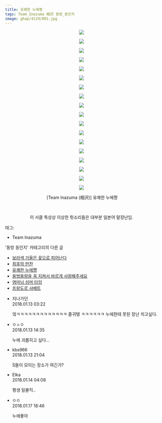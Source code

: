 ```yaml
---
title: 유쾌한 누에쨩
tags: Team_Inazuma 相沢 동방_동인지
image: ghap/4129/001.jpg
---
```

<div class="article">
<p style="text-align: center; clear: none; float: none;"><img src="{{ site.nasurl }}/ghap/4129/001.jpg"/></p>
<p style="text-align: center; clear: none; float: none;"><img src="{{ site.nasurl }}/ghap/4129/002.jpg"/></p>
<p style="text-align: center; clear: none; float: none;"><img src="{{ site.nasurl }}/ghap/4129/003.jpg"/></p>
<p style="text-align: center; clear: none; float: none;"><img src="{{ site.nasurl }}/ghap/4129/004.jpg"/></p>
<p style="text-align: center; clear: none; float: none;"><img src="{{ site.nasurl }}/ghap/4129/005.jpg"/></p>
<p style="text-align: center; clear: none; float: none;"><img src="{{ site.nasurl }}/ghap/4129/006.jpg"/></p>
<p style="text-align: center; clear: none; float: none;"><img src="{{ site.nasurl }}/ghap/4129/007.jpg"/></p>
<p style="text-align: center; clear: none; float: none;"><img src="{{ site.nasurl }}/ghap/4129/008.jpg"/></p>
<p style="text-align: center; clear: none; float: none;"><img src="{{ site.nasurl }}/ghap/4129/009.jpg"/></p>
<p style="text-align: center; clear: none; float: none;"><img src="{{ site.nasurl }}/ghap/4129/010.jpg"/></p>
<p style="text-align: center; clear: none; float: none;"><img src="{{ site.nasurl }}/ghap/4129/011.jpg"/></p>
<p style="text-align: center; clear: none; float: none;"><img src="{{ site.nasurl }}/ghap/4129/012.jpg"/></p>
<p style="text-align: center; clear: none; float: none;"><img src="{{ site.nasurl }}/ghap/4129/013.jpg"/></p>
<p style="text-align: center; clear: none; float: none;"><img src="{{ site.nasurl }}/ghap/4129/014.jpg"/></p>
<p style="text-align: center; clear: none; float: none;"><img src="{{ site.nasurl }}/ghap/4129/015.jpg"/></p>
<p style="text-align: center; clear: none; float: none;"><img src="{{ site.nasurl }}/ghap/4129/016.jpg"/></p>
<p style="text-align: center; clear: none; float: none;"><img src="{{ site.nasurl }}/ghap/4129/017.jpg"/></p>
<p style="text-align: center; clear: none; float: none;"><img src="{{ site.nasurl }}/ghap/4129/018.jpg"/></p>
<p style="text-align: center; clear: none; float: none;"> [Team Inazuma (相沢)] 유쾌한 누에쨩</p>
<p style="text-align: center; clear: none; float: none;"><br/></p>
<p style="text-align: center; clear: none; float: none;">이 서클 특성상 이상한 헛소리들은 대부분 일본어 말장난임.</p>
</div><div class="tagTrail">
<p>태그: </p>
<ul>
<li>Team Inazuma</li>
</ul>
</div><div class="another">
<p>'동방 동인지' 카테고리의 다른 글</p>
<ul>
<li><a href="/2018-01-22-ghap_4145">보라색 거울은 꽃으로 피어난다</a></li>
<li><a href="/2018-01-13-ghap_4131">최후의 만찬</a></li>
<li><a href="/2018-01-13-ghap_4129">유쾌한 누에쨩</a></li>
<li><a href="/2018-01-12-ghap_4128">용법용량을 꼭 지켜서 바르게 사랑해주세요</a></li>
<li><a href="/2018-01-12-ghap_4126">염마님 섬머 타임</a></li>
<li><a href="/2018-01-10-ghap_4114">프랑도르 샤베트</a></li>
</ul>
</div><div class="cb_module cb_fluid">
<div class="cb_wrt cb_profile">
<div class="comment">
<ul>
<li class="cb_thumb_off" id="comment15173250">
<div class="cb_comment_area">
<div class="cb_info_area">
<div class="cb_section">
<span class="cb_nick_name">지나가던</span>
</div>
<div class="cb_section">
<span class="cb_date">2018.01.13 03:22 </span>
</div>
</div>
<div class="cb_dsc_comment">
<p class="cb_dsc">
											엌ㅋㅋㅋㅋㅋㅋㅋㅋㅋㅋㅋㅋㅋ 졸귀탱 ㅋㅋㅋㅋㅋㅋ 누에한테 못된 장난 치고싶다.
										</p>
</div>
</div></li>
<li class="cb_thumb_off" id="comment15173505">
<div class="cb_comment_area">
<div class="cb_info_area">
<div class="cb_section">
<span class="cb_nick_name">ㅇㅅㅇ</span>
</div>
<div class="cb_section">
<span class="cb_date">2018.01.13 14:35 </span>
</div>
</div>
<div class="cb_dsc_comment">
<p class="cb_dsc">
											누에 괴롭히고 싶다...
										</p>
</div>
</div></li>
<li class="cb_thumb_off" id="comment15173647">
<div class="cb_comment_area">
<div class="cb_info_area">
<div class="cb_section">
<span class="cb_nick_name">kbs966</span>
</div>
<div class="cb_section">
<span class="cb_date">2018.01.13 21:04 </span>
</div>
</div>
<div class="cb_dsc_comment">
<p class="cb_dsc">
											S들이 모이는 장소가 여긴가?
										</p>
</div>
</div></li>
<li class="cb_thumb_off" id="comment15173825">
<div class="cb_comment_area">
<div class="cb_info_area">
<div class="cb_section">
<span class="cb_nick_name">Elka</span>
</div>
<div class="cb_section">
<span class="cb_date">2018.01.14 04:08 </span>
</div>
</div>
<div class="cb_dsc_comment">
<p class="cb_dsc">
											평생 일불킥..
										</p>
</div>
</div></li>
<li class="cb_thumb_off" id="comment15176518">
<div class="cb_comment_area">
<div class="cb_info_area">
<div class="cb_section">
<span class="cb_nick_name">ㅇㅇ</span>
</div>
<div class="cb_section">
<span class="cb_date">2018.01.17 18:46 </span>
</div>
</div>
<div class="cb_dsc_comment">
<p class="cb_dsc">
											누에좋아
										</p>
</div>
</div></li>
</ul>
</div>
</div><!-- commentList close -->
</div>